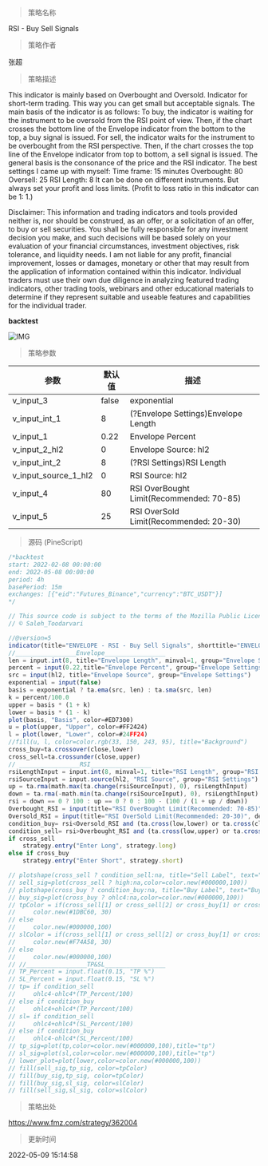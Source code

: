 
> 策略名称

RSI - Buy Sell Signals

> 策略作者

张超

> 策略描述

This indicator is mainly based on Overbought and Oversold. Indicator for short-term trading. This way you can get small but acceptable signals.
The main basis of the indicator is as follows:
To buy, the indicator is waiting for the instrument to be oversold from the RSI point of view. Then, if the chart crosses the bottom line of the Envelope indicator from the bottom to the top, a buy signal is issued.
For sell, the indicator waits for the instrument to be overbought from the RSI perspective. Then, if the chart crosses the top line of the Envelope indicator from top to bottom, a sell signal is issued.
The general basis is the consonance of the price and the RSI indicator.
The best settings I came up with myself:
Time frame: 15 minutes
Overbought: 80
Oversell: 25
RSI Length: 8
It can be done on different instruments. But always set your profit and loss limits.
(Profit to loss ratio in this indicator can be 1: 1.)

Disclaimer: This information and trading indicators and tools provided neither is, nor should be construed, as an offer, or a solicitation of an offer, to buy or sell securities. You shall be fully responsible for any investment decision you make, and such decisions will be based solely on your evaluation of your financial circumstances, investment objectives, risk tolerance, and liquidity needs.
I am not liable for any profit, financial improvement, losses or damages, monetary or other that may result from the application of information contained within this indicator. Individual traders must use their own due diligence in analyzing featured trading indicators, other trading tools, webinars and other educational materials to determine if they represent suitable and useable features and capabilities for the individual trader.


**backtest**

 ![IMG](https://www.fmz.com/upload/asset/bc52f54c413e5d2a42.png) 

> 策略参数



|参数|默认值|描述|
|----|----|----|
|v_input_3|false|exponential|
|v_input_int_1|8|(?Envelope Settings)Envelope Length|
|v_input_1|0.22|Envelope Percent|
|v_input_2_hl2|0|Envelope Source: hl2|high|low|open|close|hlc3|hlcc4|ohlc4|
|v_input_int_2|8|(?RSI Settings)RSI Length|
|v_input_source_1_hl2|0|RSI Source: hl2|high|low|open|close|hlc3|hlcc4|ohlc4|
|v_input_4|80|RSI OverBought Limit(Recommended: 70-85)|
|v_input_5|25|RSI OverSold Limit(Recommended: 20-30)|


> 源码 (PineScript)

``` javascript
/*backtest
start: 2022-02-08 00:00:00
end: 2022-05-08 00:00:00
period: 4h
basePeriod: 15m
exchanges: [{"eid":"Futures_Binance","currency":"BTC_USDT"}]
*/

// This source code is subject to the terms of the Mozilla Public License 2.0 at https://mozilla.org/MPL/2.0/
// © Saleh_Toodarvari

//@version=5
indicator(title="ENVELOPE - RSI - Buy Sell Signals", shorttitle="ENVELOPE - RSI", overlay=true)
//_________________Envelope_________________
len = input.int(8, title="Envelope Length", minval=1, group="Envelope Settings")
percent = input(0.22,title="Envelope Percent", group="Envelope Settings")
src = input(hl2, title="Envelope Source", group="Envelope Settings")
exponential = input(false)
basis = exponential ? ta.ema(src, len) : ta.sma(src, len)
k = percent/100.0
upper = basis * (1 + k)
lower = basis * (1 - k)
plot(basis, "Basis", color=#ED7300)
u = plot(upper, "Upper", color=#FF2424)
l = plot(lower, "Lower", color=#24FF24)
//fill(u, l, color=color.rgb(33, 150, 243, 95), title="Background")
cross_buy=ta.crossover(close,lower)
cross_sell=ta.crossunder(close,upper) 
// _________________RSI_________________
rsiLengthInput = input.int(8, minval=1, title="RSI Length", group="RSI Settings")
rsiSourceInput = input.source(hl2, "RSI Source", group="RSI Settings")
up = ta.rma(math.max(ta.change(rsiSourceInput), 0), rsiLengthInput)
down = ta.rma(-math.min(ta.change(rsiSourceInput), 0), rsiLengthInput)
rsi = down == 0 ? 100 : up == 0 ? 0 : 100 - (100 / (1 + up / down))
Overbought_RSI = input(title="RSI OverBought Limit(Recommended: 70-85)", defval=80, group="RSI Settings")
Oversold_RSI = input(title="RSI OverSold Limit(Recommended: 20-30)", defval=25, group="RSI Settings")
condition_buy= rsi<Oversold_RSI and (ta.cross(low,lower) or ta.cross(close,lower) or ta.cross(high,lower) or ta.cross(open,lower))
condition_sell= rsi>Overbought_RSI and (ta.cross(low,upper) or ta.cross(close,upper) or ta.cross(high,upper) or ta.cross(open,upper))
if cross_sell
    strategy.entry("Enter Long", strategy.long)
else if cross_buy
    strategy.entry("Enter Short", strategy.short)

// plotshape(cross_sell ? condition_sell:na, title="Sell Label", text="Sell", location=location.abovebar, style=shape.labeldown, size=size.tiny, color=color.red, textcolor=color.white)
// sell_sig=plot(cross_sell ? high:na,color=color.new(#000000,100))
// plotshape(cross_buy ? condition_buy:na, title="Buy Label", text="Buy", location=location.belowbar, style=shape.labelup, size=size.tiny, color=color.green, textcolor=color.white)
// buy_sig=plot(cross_buy ? ohlc4:na,color=color.new(#000000,100))
// tpColor = if(cross_sell[1] or cross_sell[2] or cross_buy[1] or cross_buy[2])
//     color.new(#1DBC60, 30)
// else
//     color.new(#000000,100)
// slColor = if(cross_sell[1] or cross_sell[2] or cross_buy[1] or cross_buy[2])
//     color.new(#F74A58, 30)
// else
//     color.new(#000000,100)
// //_________________TP&SL_________________
// TP_Percent = input.float(0.15, "TP %")
// SL_Percent = input.float(0.15, "SL %")
// tp= if condition_sell
//     ohlc4-ohlc4*(TP_Percent/100)
// else if condition_buy
//     ohlc4+ohlc4*(TP_Percent/100)
// sl= if condition_sell
//     ohlc4+ohlc4*(SL_Percent/100)
// else if condition_buy
//     ohlc4-ohlc4*(SL_Percent/100)
// tp_sig=plot(tp,color=color.new(#000000,100),title="tp")
// sl_sig=plot(sl,color=color.new(#000000,100),title="tp")
// lower_plot=plot(lower,color=color.new(#000000,100))
// fill(sell_sig,tp_sig, color=tpColor)
// fill(buy_sig,tp_sig, color=tpColor)
// fill(buy_sig,sl_sig, color=slColor)
// fill(sell_sig,sl_sig, color=slColor)
```

> 策略出处

https://www.fmz.com/strategy/362004

> 更新时间

2022-05-09 15:14:58
